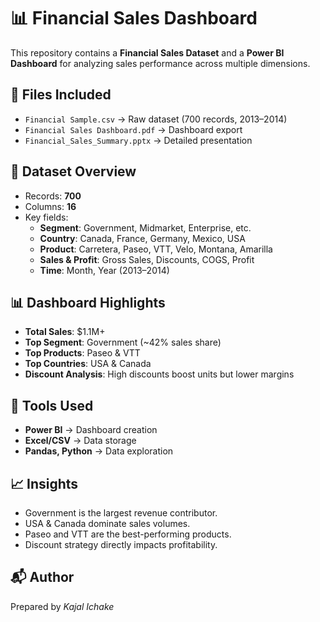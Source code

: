# 📊 Financial Sales Dashboard

This repository contains a **Financial Sales Dataset** and a **Power BI Dashboard** for analyzing sales performance across multiple dimensions.

## 📂 Files Included
- `Financial Sample.csv` → Raw dataset (700 records, 2013–2014)
- `Financial Sales Dashboard.pdf` → Dashboard export
- `Financial_Sales_Summary.pptx` → Detailed presentation

## 📌 Dataset Overview
- Records: **700**
- Columns: **16**
- Key fields:
  - **Segment**: Government, Midmarket, Enterprise, etc.
  - **Country**: Canada, France, Germany, Mexico, USA
  - **Product**: Carretera, Paseo, VTT, Velo, Montana, Amarilla
  - **Sales & Profit**: Gross Sales, Discounts, COGS, Profit
  - **Time**: Month, Year (2013–2014)

## 📊 Dashboard Highlights
- **Total Sales**: $1.1M+
- **Top Segment**: Government (~42% sales share)
- **Top Products**: Paseo & VTT
- **Top Countries**: USA & Canada
- **Discount Analysis**: High discounts boost units but lower margins

## 🚀 Tools Used
- **Power BI** → Dashboard creation
- **Excel/CSV** → Data storage
- **Pandas, Python** → Data exploration

## 📈 Insights
- Government is the largest revenue contributor.
- USA & Canada dominate sales volumes.
- Paseo and VTT are the best-performing products.
- Discount strategy directly impacts profitability.

## 📬 Author
Prepared by *Kajal Ichake*
